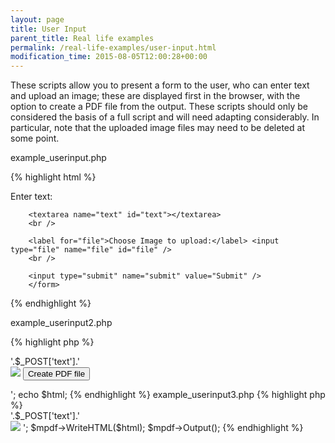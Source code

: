 ```yaml
---
layout: page
title: User Input
parent_title: Real life examples
permalink: /real-life-examples/user-input.html
modification_time: 2015-08-05T12:00:28+00:00
---
```


These scripts allow you to present a form to the user, who can enter text and upload an image; these are displayed first
in the browser, with the option to create a PDF file from the output. These scripts should only be considered the basis
of a full script and will need adapting considerably. In particular, note that the uploaded image files may need to be
deleted at some point.

example_userinput.php

{% highlight html %}
<html>
<body>
	<form action="example_userinput2.php" method="post" enctype="multipart/form-data">
		Enter text:
		<br />

		<textarea name="text" id="text"></textarea>
		<br />

		<label for="file">Choose Image to upload:</label> <input type="file" name="file" id="file" />
		<br />

		<input type="submit" name="submit" value="Submit" />
		</form>
</body>
</html>
{% endhighlight %}

example_userinput2.php

{% highlight php %}
<?php

if (($_FILES["file"]["type"] == "image/gif" || $_FILES["file"]["type"] == "image/jpeg") && $_FILES["file"]["size"] < 20000) {
    // If the destination file already exists, it will be overwritten
    move_uploaded_file($_FILES["file"]["tmp_name"], "../tmp/" . $_FILES["file"]["name"]);
} else {
    echo "Invalid file";
}

$html = '<html>
	<body>
		<div>'.$_POST['text'].'</div>
		<img src="' ."../tmp/" . $_FILES["file"]["name"].'" />

		<form action="example_userinput3.php" method="post" enctype="multipart/form-data">
			<textarea style="display:none" name="text" id="text">'.$_POST['text'].'</textarea>
			<input type="hidden" name="filename" id="filename" value="'. $_FILES["file"]["name"].'" />
			<input type="submit" name="submit" value="Create PDF file" />
		</form>
	</body>
</html>';

echo $html;

{% endhighlight %}

example_userinput3.php

{% highlight php %}
<?php

require __DIR__ . '/vendor/autoload.php';

$mpdf = new mPDF();

$html ='<html>
<body>
	<div>'.$_POST['text'].'</div>
	<img src="' . "../tmp/" . $_POST['filename'] . '" />
</body>
</html>';

$mpdf->WriteHTML($html);
$mpdf->Output();
{% endhighlight %}
